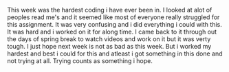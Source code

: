 This week was the hardest coding i have ever been in. I looked at alot of peoples read me's and it seemed like most of everyone really struggled for this assignment. It was very confusing and i did everything i could with this. It was hard and i worked on it for along time. I came back to it through out the days of spring break to watch videos and work on it but it was verty tough. I just hope next week is not as bad as this week. But i worked my hardest and best i could for this and atleast i got something in this done and not trying at all. Trying counts as something i hope. 
